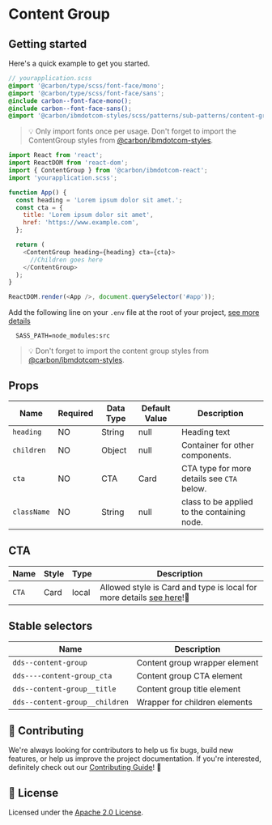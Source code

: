 # Content Group

## Getting started

Here's a quick example to get you started.

```scss
// yourapplication.scss
@import '@carbon/type/scss/font-face/mono';
@import '@carbon/type/scss/font-face/sans';
@include carbon--font-face-mono();
@include carbon--font-face-sans();
@import '@carbon/ibmdotcom-styles/scss/patterns/sub-patterns/content-group';
```

> 💡 Only import fonts once per usage. Don't forget to import the ContentGroup
> styles from
> [@carbon/ibmdotcom-styles](https://github.com/carbon-design-system/ibm-dotcom-library/blob/master/packages/styles).

```javascript
import React from 'react';
import ReactDOM from 'react-dom';
import { ContentGroup } from '@carbon/ibmdotcom-react';
import 'yourapplication.scss';

function App() {
  const heading = 'Lorem ipsum dolor sit amet.';
  const cta = {
    title: 'Lorem ipsum dolor sit amet',
    href: 'https://www.example.com',
  };

  return (
    <ContentGroup heading={heading} cta={cta}>
      //Children goes here
    </ContentGroup>
  );
}

ReactDOM.render(<App />, document.querySelector('#app'));
```

Add the following line on your `.env` file at the root of your project,
[see more details](https://github.com/carbon-design-system/ibm-dotcom-library/tree/master/packages/styles#usage)

```
  SASS_PATH=node_modules:src
```

> 💡 Don't forget to import the content group styles from
> [@carbon/ibmdotcom-styles](https://github.com/carbon-design-system/ibm-dotcom-library/blob/master/packages/styles).

## Props

| Name        | Required | Data Type | Default Value | Description                                 |
| ----------- | -------- | --------- | ------------- | ------------------------------------------- |
| `heading`   | NO       | String    | null          | Heading text                                |
| `children`  | NO       | Object    | null          | Container for other components.             |
| `cta`       | NO       | CTA       | Card          | CTA type for more details see `CTA` below.  |
| `className` | NO       | String    | null          | class to be applied to the containing node. |

## CTA

| Name  | Style | Type  | Description                                                                                                                                                     |
| ----- | ----- | ----- | --------------------------------------------------------------------------------------------------------------------------------------------------------------- |
| `CTA` | Card  | local | Allowed style is Card and type is local for more details [see here](https://ibmdotcom-react-experimental.mybluemix.net/?path=/story/components-cta--default)!👀 |

## Stable selectors

| Name                           | Description                   |
| ------------------------------ | ----------------------------- |
| `dds--content-group`           | Content group wrapper element |
| `dds----content-group_cta`     | Content group CTA element     |
| `dds--content-group__title`    | Content group title element   |
| `dds--content-group__children` | Wrapper for children elements |

## 🙌 Contributing

We're always looking for contributors to help us fix bugs, build new features,
or help us improve the project documentation. If you're interested, definitely
check out our
[Contributing Guide](https://github.com/carbon-design-system/ibm-dotcom-library/blob/master/.github/CONTRIBUTING.md)!
👀

## 📝 License

Licensed under the
[Apache 2.0 License](https://github.com/carbon-design-system/ibm-dotcom-library/blob/master/LICENSE).
